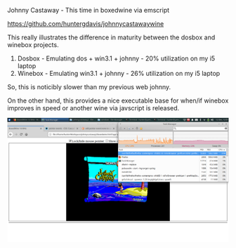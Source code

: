 Johnny Castaway - This time in boxedwine via emscript

https://github.com/huntergdavis/johnnycastawaywine

This really illustrates the difference in maturity between the dosbox and winebox projects. 

  1. Dosbox - Emulating dos + win3.1 + johnny - 20% utilization on my i5 laptop
  2. Winebox - Emulating win3.1 + johnny - 26% utilization on my i5 laptop

So, this is noticibly slower than my previous web johnny.

On the other hand, this provides a nice executable base for when/if winebox improves in speed or another wine via javscript is released. 


![](johnny_boxedwine_25_percent.png)
